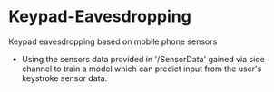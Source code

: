 # Keypad-Eavesdropping
Keypad eavesdropping based on mobile phone sensors
+ Using the sensors data provided in '/SensorData' gained via side channel to train a model which can predict input from the user's keystroke sensor data.
